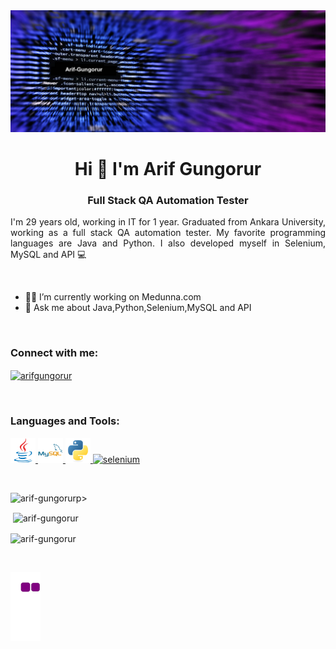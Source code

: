 <img src="https://github.com/arif-gungorur/arif-gungorur/blob/main/banner.jpeg?raw=true">

<h1 align="center">Hi 👋 I'm Arif Gungorur</h1>

<h3 align="center">Full Stack QA Automation Tester</h3>

<p align="justify">I'm 29 years old, working in IT for 1 year. Graduated from Ankara University, working as a full stack QA automation tester. 
  My favorite programming languages are Java and Python. 
  I also developed myself in Selenium, MySQL and API 💻 </p>
  
<p>&nbsp;</p>

<ul> 
  <li>👨‍💻  I’m currently working on Medunna.com</li>
  <li>💬  Ask me about Java,Python,Selenium,MySQL and API</li>
</ul>

<p>&nbsp;</p>

<h3 align="left">Connect with me:</h3>
<p align="left">
<a href="https://linkedin.com/in/arifgungorur" target="blank"><img align="center" src="https://raw.githubusercontent.com/rahuldkjain/github-profile-readme-generator/master/src/images/icons/Social/linked-in-alt.svg" alt="arifgungorur" height="30" width="40" /></a>
</p>

<p>&nbsp;</p>

<h3 align="left">Languages and Tools:</h3>
<p align="left"> <a href="https://www.java.com" target="_blank" rel="noreferrer"> <img src="https://raw.githubusercontent.com/devicons/devicon/master/icons/java/java-original.svg" alt="java" width="40" height="40"/> </a> <a href="https://www.mysql.com/" target="_blank" rel="noreferrer"> <img src="https://raw.githubusercontent.com/devicons/devicon/master/icons/mysql/mysql-original-wordmark.svg" alt="mysql" width="40" height="40"/> </a> <a href="https://www.python.org" target="_blank" rel="noreferrer"> <img src="https://raw.githubusercontent.com/devicons/devicon/master/icons/python/python-original.svg" alt="python" width="40" height="40"/> </a> <a href="https://www.selenium.dev" target="_blank" rel="noreferrer"> <img src="https://raw.githubusercontent.com/detain/svg-logos/780f25886640cef088af994181646db2f6b1a3f8/svg/selenium-logo.svg" alt="selenium" width="40" height="40"/> </a> </p>

<p>&nbsp;</p>

p><img align="left" src="https://github-readme-stats.vercel.app/api/top-langs?username=arif-gungorur&show_icons=true&locale=en&layout=compact" alt="arif-gungorur" /></p>

<p>&nbsp;<img align="center" src="https://github-readme-stats.vercel.app/api?username=arif-gungorur&show_icons=true&locale=en" alt="arif-gungorur" /></p>

<p><img align="center" src="https://github-readme-streak-stats.herokuapp.com/?user=arif-gungorur&" alt="arif-gungorur" /></p>

<p>&nbsp;</p>

![snake gif](https://github.com/arif-gungorur/arif-gungorur/blob/output/github-contribution-grid-snake.gif)

